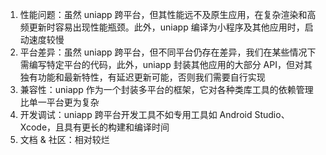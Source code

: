 1. 性能问题：虽然 uniapp 跨平台，但其性能远不及原生应用，在复杂渲染和高频更新时容易出现性能瓶颈。此外，uniapp 编译为小程序及其他应用时，启动速度较慢
2. 平台差异：虽然 uniapp 跨平台，但不同平台仍存在差异，我们在某些情况下需编写特定平台的代码，此外，uniapp 封装其他应用的大部分 API，但对其独有功能和最新特性，有延迟更新可能，否则我们需要自行实现
3. 兼容性：uniapp 作为一个封装多平台的框架，它对各种类库工具的依赖管理比单一平台更为复杂
4. 开发调试：uniapp 跨平台开发工具不如专用工具如 Android Studio、Xcode，且具有更长的构建和编译时间
5. 文档 & 社区：相对较烂
